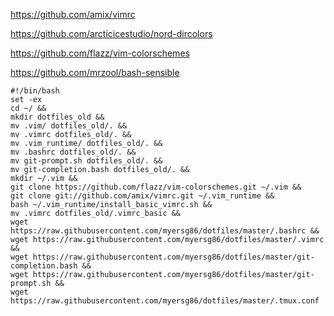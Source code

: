 https://github.com/amix/vimrc

https://github.com/arcticicestudio/nord-dircolors

https://github.com/flazz/vim-colorschemes

https://github.com/mrzool/bash-sensible

```
#!/bin/bash
set -ex
cd ~/ &&
mkdir dotfiles_old &&
mv .vim/ dotfiles_old/. &&
mv .vimrc dotfiles_old/. &&
mv .vim_runtime/ dotfiles_old/. &&
mv .bashrc dotfiles_old/. &&
mv git-prompt.sh dotfiles_old/. &&
mv git-completion.bash dotfiles_old/. &&
mkdir ~/.vim &&
git clone https://github.com/flazz/vim-colorschemes.git ~/.vim &&
git clone git://github.com/amix/vimrc.git ~/.vim_runtime &&
bash ~/.vim_runtime/install_basic_vimrc.sh &&
mv .vimrc dotfiles_old/.vimrc_basic &&
wget https://raw.githubusercontent.com/myersg86/dotfiles/master/.bashrc &&
wget https://raw.githubusercontent.com/myersg86/dotfiles/master/.vimrc &&
wget https://raw.githubusercontent.com/myersg86/dotfiles/master/git-completion.bash &&
wget https://raw.githubusercontent.com/myersg86/dotfiles/master/git-prompt.sh &&
wget https://raw.githubusercontent.com/myersg86/dotfiles/master/.tmux.conf
```
